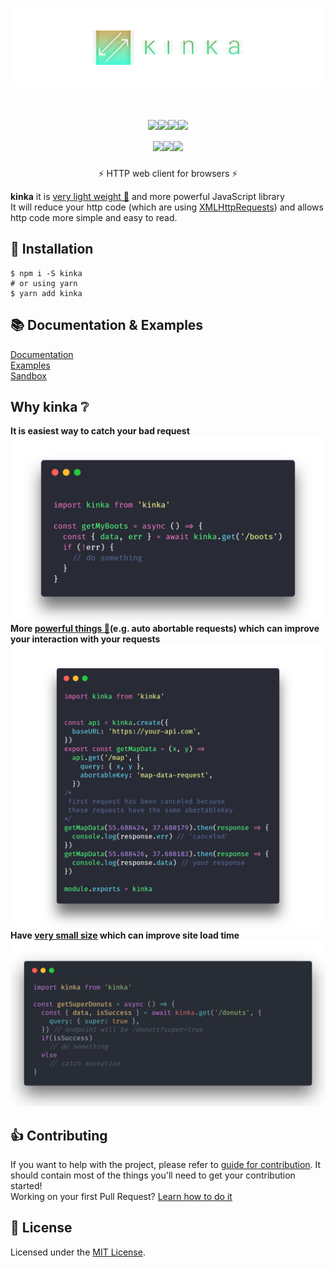 <div align="center">

  [![kinka](./logo.png)](https://www.npmjs.com/package/kinka) 

  <h1>
    <a href="https://github.com/acacode/kinka/blob/master/LICENSE"><img src="https://img.shields.io/badge/license-MIT-red.svg?style=flat-square"></a><a href="https://www.npmjs.com/package/kinka"><img src="https://img.shields.io/npm/v/kinka.svg?style=flat-square"></a><a href="https://travis-ci.org/acacode/kinka"><img src="https://img.shields.io/travis/acacode/kinka.svg?style=flat-square"></a><a href="https://www.codefactor.io/repository/github/acacode/kinka/overview/master"><img src="https://www.codefactor.io/repository/github/acacode/kinka/badge/master?style=flat-square"></a><br><a href="http://npm-stat.com/charts.html?package=kinka"><img src="https://img.shields.io/npm/dm/kinka.svg?style=flat-square"></a><a href="https://bundlephobia.com/result?p=kinka"><img src="https://flat.badgen.net/bundlephobia/min/kinka"></a><a href="https://bundlephobia.com/result?p=kinka"><img src="https://flat.badgen.net/bundlephobia/minzip/kinka"></a>
  </h1>
  <p>
    ⚡️ HTTP web client for browsers ⚡️
  </p>
</div>

**kinka** it is [very light weight 💨](https://bundlephobia.com/result?p=kinka) and more powerful JavaScript library  
It will reduce your http code (which are using [XMLHttpRequests](https://developer.mozilla.org/en-US/docs/Web/API/XMLHttpRequest)) and allows http code more simple and easy to read.

## 🚀 Installation

    $ npm i -S kinka
    # or using yarn
    $ yarn add kinka

## 📚 Documentation & Examples

[Documentation](./docs/documentation.md)  
[Examples](./examples)  
[Sandbox](https://jsfiddle.net/js2me/0y3ng8xu/)  

## Why kinka ❔

**It is easiest way to catch your bad request**
![catching error](./docs/images/catchingErrors.png)  
**More [powerful things 💪](./docs/documentation.md)(e.g. auto abortable requests) which can improve your interaction with your requests**  
![abortable key example](./docs/images/autoAbortableRequests.png)  
**Have [very small size](https://bundlephobia.com/result?p=kinka) which can improve site load time**  
![query params example](./docs/images/queryParams.png)  
<!-- <img src="https://github.com/acacode/kinka/raw/master/docs/images/omitCatchesSample.png"><br> -->
<!-- <img src="https://github.com/acacode/kinka/raw/master/docs/images/queryParams.png"><br> -->

## 👍 Contributing

If you want to help with the project, please refer to [guide for contribution](./CONTRIBUTING.md). It should contain most of the things you'll need to get your contribution started!  
Working on your first Pull Request? [Learn how to do it](https://egghead.io/courses/how-to-contribute-to-an-open-source-project-on-github)

## 📝 License

Licensed under the [MIT License](./LICENSE).

